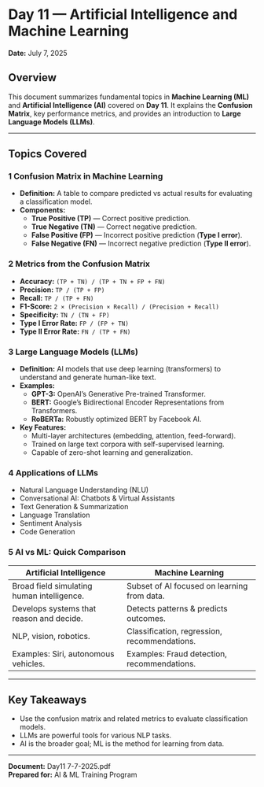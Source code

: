 # Day 11 — Artificial Intelligence and Machine Learning

**Date:** July 7, 2025

## Overview
This document summarizes fundamental topics in **Machine Learning (ML)** and **Artificial Intelligence (AI)** covered on **Day 11**. It explains the **Confusion Matrix**, key performance metrics, and provides an introduction to **Large Language Models (LLMs)**.

---

## Topics Covered

### 1️ Confusion Matrix in Machine Learning
- **Definition:** A table to compare predicted vs actual results for evaluating a classification model.
- **Components:**
  - **True Positive (TP)** — Correct positive prediction.
  - **True Negative (TN)** — Correct negative prediction.
  - **False Positive (FP)** — Incorrect positive prediction (**Type I error**).
  - **False Negative (FN)** — Incorrect negative prediction (**Type II error**).

### 2️ Metrics from the Confusion Matrix
- **Accuracy:** `(TP + TN) / (TP + TN + FP + FN)`
- **Precision:** `TP / (TP + FP)`
- **Recall:** `TP / (TP + FN)`
- **F1-Score:** `2 × (Precision × Recall) / (Precision + Recall)`
- **Specificity:** `TN / (TN + FP)`
- **Type I Error Rate:** `FP / (FP + TN)`
- **Type II Error Rate:** `FN / (TP + FN)`

### 3️ Large Language Models (LLMs)
- **Definition:** AI models that use deep learning (transformers) to understand and generate human-like text.
- **Examples:**
  - **GPT-3:** OpenAI’s Generative Pre-trained Transformer.
  - **BERT:** Google’s Bidirectional Encoder Representations from Transformers.
  - **RoBERTa:** Robustly optimized BERT by Facebook AI.
- **Key Features:**
  - Multi-layer architectures (embedding, attention, feed-forward).
  - Trained on large text corpora with self-supervised learning.
  - Capable of zero-shot learning and generalization.

### 4️ Applications of LLMs
- Natural Language Understanding (NLU)
- Conversational AI: Chatbots & Virtual Assistants
- Text Generation & Summarization
- Language Translation
- Sentiment Analysis
- Code Generation

### 5️ AI vs ML: Quick Comparison
| Artificial Intelligence | Machine Learning |
| ----------------------- | ---------------- |
| Broad field simulating human intelligence. | Subset of AI focused on learning from data. |
| Develops systems that reason and decide. | Detects patterns & predicts outcomes. |
| NLP, vision, robotics. | Classification, regression, recommendations. |
| Examples: Siri, autonomous vehicles. | Examples: Fraud detection, recommendations. |

---

## Key Takeaways
- Use the confusion matrix and related metrics to evaluate classification models.
- LLMs are powerful tools for various NLP tasks.
- AI is the broader goal; ML is the method for learning from data.

---

**Document:** Day11 7-7-2025.pdf  
**Prepared for:** AI & ML Training Program
